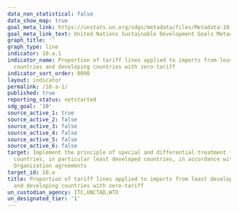 ```yaml
---
data_non_statistical: false
data_show_map: true
goal_meta_link: https://unstats.un.org/sdgs/metadata/files/Metadata-10-0A-01.pdf
goal_meta_link_text: United Nations Sustainable Development Goals Metadata (pdf 564kB)
graph_title: ''
graph_type: line
indicator: 10.a.1
indicator_name: Proportion of tariff lines applied to imports from least developed
  countries and developing countries with zero-tariff
indicator_sort_order: 0090
layout: indicator
permalink: /10-a-1/
published: true
reporting_status: notstarted
sdg_goal: '10'
source_active_1: true
source_active_2: false
source_active_3: false
source_active_4: false
source_active_5: false
source_active_6: false
target: Implement the principle of special and differential treatment for developing
  countries, in particular least developed countries, in accordance with World Trade
  Organization agreements
target_id: 10.a
title: Proportion of tariff lines applied to imports from least developed countries
  and developing countries with zero-tariff
un_custodian_agency: ITC,UNCTAD,WTO
un_designated_tier: '1'
---
```

